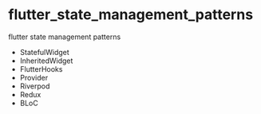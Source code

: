 # flutter_state_management_patterns

flutter state management patterns

- StatefulWidget
- InheritedWidget
- FlutterHooks
- Provider
- Riverpod
- Redux
- BLoC
